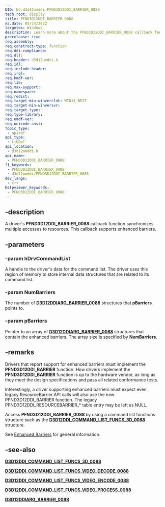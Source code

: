```yaml
---
UID: NC:d3d12umddi.PFND3D12DDI_BARRIER_0088
tech.root: display
title: PFND3D12DDI_BARRIER_0088
ms.date: 05/24/2022
targetos: Windows
description: Learn more about the PFND3D12DDI_BARRIER_0088 callback function.
prerelease: true
req.assembly: 
req.construct-type: function
req.ddi-compliance: 
req.dll: 
req.header: d3d12umddi.h
req.idl: 
req.include-header: 
req.irql: 
req.kmdf-ver: 
req.lib: 
req.max-support: 
req.namespace: 
req.redist: 
req.target-min-winverclnt: WIN11_NEXT
req.target-min-winversvr: 
req.target-type: 
req.type-library: 
req.umdf-ver: 
req.unicode-ansi: 
topic_type:
 - apiref
api_type:
 - LibDef
api_location:
 - d3d12umddi.h
api_name:
 - PFND3D12DDI_BARRIER_0088
f1_keywords:
 - PFND3D12DDI_BARRIER_0088
 - d3d12umddi/PFND3D12DDI_BARRIER_0088
dev_langs:
 - c++
helpviewer_keywords:
 - PFND3D12DDI_BARRIER_0088
---
```


## -description

A driver's **PFND3D12DDI_BARRIER_0088** callback function synchronizes multiple accesses to resources. This callback supports enhanced barriers.

## -parameters

### -param hDrvCommandList

A handle to the driver's data for the command list. The driver uses this region of memory to store internal data structures that are related to its command list.

### -param NumBarriers

The number of [**D3D12DDIARG_BARRIER_0088**](ns-d3d12umddi-d3d12ddiarg_barrier_0088.md) structures that **pBarriers** points to.

### -param pBarriers

Pointer to an array of [**D3D12DDIARG_BARRIER_0088**](ns-d3d12umddi-d3d12ddiarg_barrier_0088.md) structures that contain the enhanced barriers. The array size is specified by **NumBarriers**.

## -remarks

Drivers that report support for enhanced barriers must implement the **PFND3D12DDI_BARRIER** function. How drivers implement the **PFND3D12DDI_BARRIER** function is up to the hardware vendor, as long as they meet the design specifications and pass all related conformance tests.

Interestingly, a driver supporting enhanced barriers must expect even legacy ResourceBarrier API calls will also use the new PFND3D12DDI_BARRIER function. The legacy PFND3D12DDI_RESOURCEBARRIER_* table entry may be left as NULL. 


Access **PFND3D12DDI_BARRIER_0088** by using a command list functions structure such as the [**D3D12DDI_COMMAND_LIST_FUNCS_3D_0088**](ns-d3d12umddi-d3d12ddi_command_list_funcs_3d_0088.md) structure.

See [Enhanced Barriers](/windows-hardware/drivers/display/enhanced-barriers) for general information.

## -see-also

[**D3D12DDI_COMMAND_LIST_FUNCS_3D_0088**](ns-d3d12umddi-d3d12ddi_command_list_funcs_3d_0088.md)

[**D3D12DDI_COMMAND_LIST_FUNCS_VIDEO_DECODE_0088**](ns-d3d12umddi-d3d12ddi_command_list_funcs_video_decode_0088.md)

[**D3D12DDI_COMMAND_LIST_FUNCS_VIDEO_ENCODE_0088**](ns-d3d12umddi-d3d12ddi_command_list_funcs_video_encode_0088.md)

[**D3D12DDI_COMMAND_LIST_FUNCS_VIDEO_PROCESS_0088**](ns-d3d12umddi-d3d12ddi_command_list_funcs_video_process_0088.md)

[**D3D12DDIARG_BARRIER_0088**](ns-d3d12umddi-d3d12ddiarg_barrier_0088.md)
